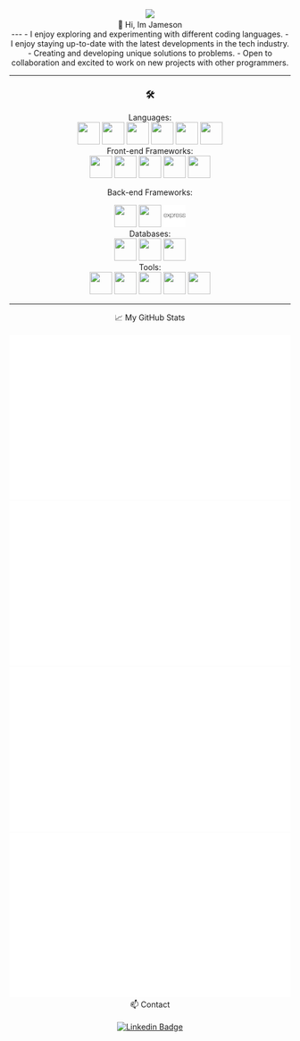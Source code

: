 <div id="header" align="center">
  <img src="https://media.giphy.com/media/M9gbBd9nbDrOTu1Mqx/giphy.gif" width="100"/>
</div>
<div align = "center">
  👋 Hi, Im Jameson 
  <div>
---
- I enjoy exploring and experimenting with different coding languages.
- I enjoy staying up-to-date with the latest developments in the tech industry.
- Creating and developing unique solutions to problems.
- Open to collaboration and excited to work on new projects with other programmers.

---

### :hammer_and_wrench: 
<div align = "center">
Languages:
<div>
  <img src="https://cdn.jsdelivr.net/gh/devicons/devicon/icons/c/c-original.svg" width="40" height="40"/>
  <img src="https://cdn.jsdelivr.net/gh/devicons/devicon/icons/php/php-plain.svg" width="40" height="40"/>
  <img src="https://cdn.jsdelivr.net/gh/devicons/devicon/icons/java/java-original.svg" width="40" height="40"/>
  <img src="https://cdn.jsdelivr.net/gh/devicons/devicon/icons/javascript/javascript-original.svg" width="40" height="40"/>
  <img src="https://cdn.jsdelivr.net/gh/devicons/devicon/icons/typescript/typescript-original.svg" width="40" height="40"/>
  <img src="https://cdn.jsdelivr.net/gh/devicons/devicon/icons/python/python-original.svg" width="40" height="40"/>
</div>
Front-end Frameworks:

<div>
  <img src="https://cdn.jsdelivr.net/gh/devicons/devicon/icons/react/react-original.svg" width="40" height="40"/>
  <img src="https://cdn.jsdelivr.net/gh/devicons/devicon/icons/html5/html5-original.svg" width="40" height="40"/>
  <img src="https://cdn.jsdelivr.net/gh/devicons/devicon/icons/css3/css3-original.svg" width="40" height="40"/>
  <img src="https://cdn.jsdelivr.net/gh/devicons/devicon/icons/bootstrap/bootstrap-original.svg" width="40" height="40"/>
  <img src="https://cdn.jsdelivr.net/gh/devicons/devicon/icons/materialui/materialui-original.svg" width="40" height="40"/>
</div>

Back-end Frameworks:
<div>
  <img src="https://cdn.jsdelivr.net/gh/devicons/devicon/icons/nodejs/nodejs-original.svg" width="40" height="40"/>
  <img src="https://cdn.jsdelivr.net/gh/devicons/devicon/icons/django/django-plain.svg" width="40" height="40"/>
  <img src="https://github.com/devicons/devicon/blob/master/icons/express/express-original-wordmark.svg" width="40" height="40"/>
</div>
Databases:

<div>
  <img src="https://cdn.jsdelivr.net/gh/devicons/devicon/icons/mysql/mysql-original.svg" width="40" height="40"/>
  <img src="https://cdn.jsdelivr.net/gh/devicons/devicon/icons/postgresql/postgresql-original.svg" width="40" height="40"/>
  <img src="https://cdn.jsdelivr.net/gh/devicons/devicon/icons/mongodb/mongodb-original.svg" width="40" height="40"/>
</div>
Tools:

<div>
    <img src="https://cdn.jsdelivr.net/gh/devicons/devicon/icons/github/github-original.svg" width="40" height="40"/>
  <img src="https://cdn.jsdelivr.net/gh/devicons/devicon/icons/docker/docker-original.svg" width="40" height="40"/>
    <img src="https://cdn.jsdelivr.net/gh/devicons/devicon/icons/r/r-original.svg" width="40" height="40"/>
  <img src="https://cdn.jsdelivr.net/gh/devicons/devicon/icons/vscode/vscode-original.svg" width="40" height="40"/>
  <img src="https://cdn.jsdelivr.net/gh/devicons/devicon/icons/jupyter/jupyter-original.svg" width="40" height="40"/>
</div>
</div>

---
<div align="center">
📈 My GitHub Stats
</div>
<br>
<div align="center">
  <img src="https://raw.githubusercontent.com/yeoj1092/github-stats/master/generated/overview.svg#gh-dark-mode-only">
  <img src="https://raw.githubusercontent.com/yeoj1092/github-stats/master/generated/overview.svg#gh-light-mode-only">
  <img src="https://raw.githubusercontent.com/yeoj1092/github-stats/master/generated/languages.svg#gh-dark-mode-only">
  <img src="https://raw.githubusercontent.com/yeoj1092/github-stats/master/generated/languages.svg#gh-light-mode-only">
</div>
<div align="center">
 📫 Contact  
  </div>
  <br>
<div align="center">
  <a href="https://www.linkedin.com/in/Jameson-Yeo/" target="_blank">
    <img src="https://img.shields.io/badge/-Jameson_Yeo-blue?style=flat&logo=Linkedin&logoColor=white" alt="Linkedin Badge">
  </a>
</div>
